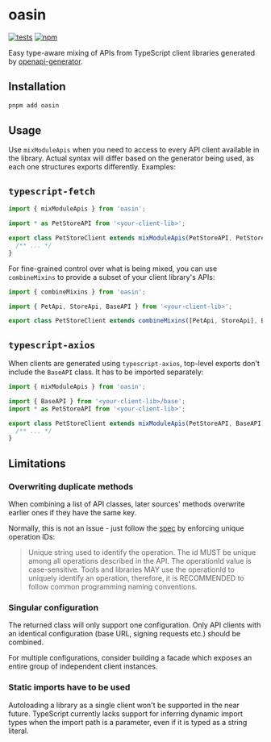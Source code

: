 # oasin

[![tests](https://github.com/driimus/oasin/actions/workflows/test.yml/badge.svg)](https://github.com/driimus/oasin/actions/workflows/test.yml)
[![npm](https://img.shields.io/npm/v/oasin.svg?style=flat)](https://www.npmjs.com/package/oasin)

Easy type-aware mixing of APIs from TypeScript client libraries generated by [openapi-generator](https://github.com/OpenAPITools/openapi-generator).

## Installation

```sh
pnpm add oasin
```

## Usage

Use `mixModuleApis` when you need to access to every API client available in the library.
Actual syntax will differ based on the generator being used, as each one structures exports differently. Examples:

## `typescript-fetch`

```ts
import { mixModuleApis } from 'oasin';

import * as PetStoreAPI from '<your-client-lib>';

export class PetStoreClient extends mixModuleApis(PetStoreAPI, PetStoreAPI.BaseAPI) {
  /** ... */
}
```

For fine-grained control over what is being mixed, you can use `combineMixins` to provide a subset of your client library's APIs:

```ts
import { combineMixins } from 'oasin';

import { PetApi, StoreApi, BaseAPI } from '<your-client-lib>';

export class PetStoreClient extends combineMixins([PetApi, StoreApi], BaseAPI) {}
```

## `typescript-axios`

When clients are generated using `typescript-axios`, top-level exports don't include the `BaseAPI` class. It has to be imported separately:

```ts
import { mixModuleApis } from 'oasin';

import { BaseAPI } from '<your-client-lib>/base';
import * as PetStoreAPI from '<your-client-lib>';

export class PetStoreClient extends mixModuleApis(PetStoreAPI, BaseAPI) {
  /** ... */
}
```

## Limitations

### Overwriting duplicate methods

When combining a list of API classes, later sources' methods overwrite earlier ones if they have the same key.

Normally, this is not an issue - just follow the [spec](https://spec.openapis.org/oas/v3.0.3.html#fixed-fields-7) by enforcing unique operation IDs:

> Unique string used to identify the operation. The id MUST be unique among all operations described in the API.
> The operationId value is case-sensitive.
> Tools and libraries MAY use the operationId to uniquely identify an operation, therefore, it is RECOMMENDED to follow common programming naming conventions.

### Singular configuration

The returned class will only support one configuration.
Only API clients with an identical configuration (base URL, signing requests etc.) should be combined.

For multiple configurations, consider building a facade which exposes an entire group of independent client instances.

### Static imports have to be used

Autoloading a library as a single client won't be supported in the near future.
TypeScript currently lacks support for inferring dynamic import types when the import path is a parameter, even if it is typed as a string literal.

